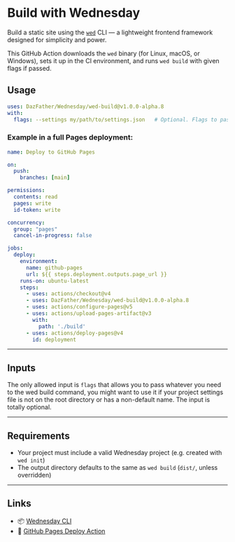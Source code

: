 # Build with Wednesday

Build a static site using the [`wed`](https://github.com/DazFather/Wednesday) CLI — a lightweight frontend framework designed for simplicity and power.

This GitHub Action downloads the `wed` binary (for Linux, macOS, or Windows), sets it up in the CI environment, and runs `wed build` with given flags if passed.

## Usage

```yaml
uses: DazFather/Wednesday/wed-build@v1.0.0-alpha.8
with:
  flags: --settings my/path/to/settings.json   # Optional. Flags to pass to `wed build`
````

### Example in a full Pages deployment:

```yaml
name: Deploy to GitHub Pages

on:
  push:
    branches: [main]

permissions:
  contents: read
  pages: write
  id-token: write

concurrency:
  group: "pages"
  cancel-in-progress: false

jobs:
  deploy:
    environment:
      name: github-pages
      url: ${{ steps.deployment.outputs.page_url }}
    runs-on: ubuntu-latest
    steps:
      - uses: actions/checkout@v4
      - uses: DazFather/Wednesday/wed-build@v1.0.0-alpha.8
      - uses: actions/configure-pages@v5
      - uses: actions/upload-pages-artifact@v3
        with:
          path: './build'
      - uses: actions/deploy-pages@v4
        id: deployment
```

---

## Inputs

The only allowed input is `flags` that allows you to pass whatever you need to the wed build command,
you might want to use it if your project settings file is not on the root directory or has a non-default name.
The input is totally optional.

---

## Requirements

* Your project must include a valid Wednesday project (e.g. created with `wed init`)
* The output directory defaults to the same as `wed build` (`dist/`, unless overridden)

---

## Links

* 📦 [Wednesday CLI](https://github.com/DazFather/Wednesday)
* 🚀 [GitHub Pages Deploy Action](https://github.com/actions/deploy-pages)


